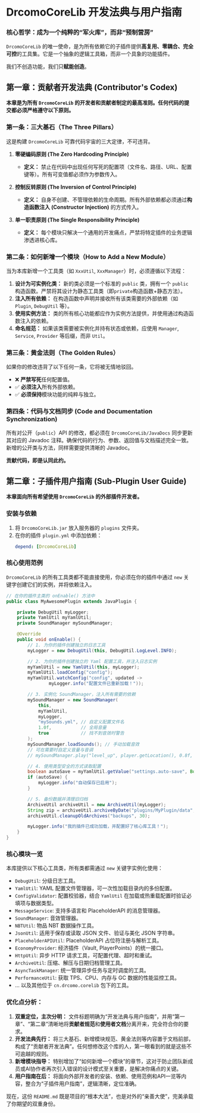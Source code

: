 # DrcomoCoreLib 开发法典与用户指南

### **核心哲学：成为一个纯粹的“军火库”，而非“预制营房”**

`DrcomoCoreLib` 的唯一使命，是为所有依赖它的子插件提供**高复用、零耦合、完全可控**的工具集。它是一个抽象的逻辑工具箱，而非一个具象的功能插件。

我们不创造功能，我们只**赋能创造**。

## **第一章：贡献者开发法典 (Contributor's Codex)**

**本章是为所有 `DrcomoCoreLib` 的开发者和贡献者制定的最高准则。任何代码的提交都必须严格遵守以下原则。**

### **第一条：三大基石（The Three Pillars）**

这是构建 `DrcomoCoreLib` 可靠代码宇宙的三大定律，不可违背。

1.  **零硬编码原则 (The Zero Hardcoding Principle)**

      * **定义：** 禁止在代码中出现任何写死的配置项（文件名、路径、URL、配置键等）。所有可变值都必须作为参数传入。

2.  **控制反转原则 (The Inversion of Control Principle)**

      * **定义：** 自身不创建、不管理依赖的生命周期。所有外部依赖都必须通过**构造函数注入 (Constructor Injection)** 的方式传入。

3.  **单一职责原则 (The Single Responsibility Principle)**

      * **定义：** 每个模块只解决一个通用的开发痛点，严禁将特定插件的业务逻辑渗透进核心库。

### **第二条：如何新增一个模块（How to Add a New Module）**

当为本库新增一个工具类（如 `XxxUtil`, `XxxManager`）时，必须遵循以下流程：

1.  **设计为可实例化类：** 新的类必须是一个标准的 `public` 类，拥有一个 `public` 构造函数。严禁将其设计为静态工具类（即`private`构造函数+静态方法）。
2.  **注入所有依赖：** 在构造函数中声明并接收所有该类需要的外部依赖（如 `Plugin`, `DebugUtil` 等）。
3.  **使用实例方法：** 类的所有核心功能都应作为实例方法提供，并使用通过构造函数注入的依赖。
4.  **命名规范：** 如果该类需要被实例化并持有状态或依赖，应使用 `Manager`, `Service`, `Provider` 等后缀，而非 `Util`。

### **第三条：黄金法则（The Golden Rules）**

如果你的修改违背了以下任何一条，它将被无情地驳回。

  - ❌ **严禁写死**任何配置值。
  - ✅ **必须注入**所有外部依赖。
  - ✅ **必须保持**模块功能的纯粹与独立。

### **第四条：代码与文档同步 (Code and Documentation Synchronization)**

所有对公开（`public`）API 的修改，都必须在 `DrcomoCoreLib/JavaDocs` 同步更新其对应的 Javadoc 注释。确保代码的行为、参数、返回值与文档描述完全一致。新增的公开类与方法，同样需要提供清晰的 Javadoc。

**贡献代码，即是认同此约。**

## **第二章：子插件用户指南 (Sub-Plugin User Guide)**

**本章面向所有希望使用 `DrcomoCoreLib` 的外部插件开发者。**

### **安装与依赖**

1.  将 `DrcomoCoreLib.jar` 放入服务器的 `plugins` 文件夹。
2.  在你的插件 `plugin.yml` 中添加依赖：
    ```yaml
    depend: [DrcomoCoreLib]
    ```

### **核心使用范例**

`DrcomoCoreLib` 的所有工具类都不能直接使用，你必须在你的插件中通过 `new` 关键字创建它们的实例，并将依赖注入。

```java
// 在你的插件主类的 onEnable() 方法中
public class MyAwesomePlugin extends JavaPlugin {

    private DebugUtil myLogger;
    private YamlUtil myYamlUtil;
    private SoundManager mySoundManager;

    @Override
    public void onEnable() {
        // 1. 为你的插件创建独立的日志工具
        myLogger = new DebugUtil(this, DebugUtil.LogLevel.INFO);

        // 2. 为你的插件创建独立的 Yaml 配置工具，并注入日志实例
        myYamlUtil = new YamlUtil(this, myLogger);
        myYamlUtil.loadConfig("config");
        myYamlUtil.watchConfig("config", updated ->
                myLogger.info("配置文件已重新加载！"));

        // 3. 实例化 SoundManager，注入所有需要的依赖
        mySoundManager = new SoundManager(
            this,
            myYamlUtil,
            myLogger,
            "mySounds.yml", // 自定义配置文件名
            1.0f,           // 全局音量
            true            // 找不到音效时警告
        );
        mySoundManager.loadSounds(); // 手动加载音效
        // 可在需要时自定义音量与音调
        // mySoundManager.play("level_up", player.getLocation(), 0.8f, 1.2f);

        // 4. 使用类型安全的方式读取配置
        boolean autoSave = myYamlUtil.getValue("settings.auto-save", Boolean.class, true);
        if (autoSave) {
            myLogger.info("自动保存已启用");
        }

        // 5. 备份数据并清理旧归档
        ArchiveUtil archiveUtil = new ArchiveUtil(myLogger);
        String zip = archiveUtil.archiveByDate("plugins/MyPlugin/data", "backups");
        archiveUtil.cleanupOldArchives("backups", 30);

        myLogger.info("我的插件已成功加载，并配置好了核心库工具！");
    }
}
```

### **核心模块一览**

本库提供以下核心工具类，所有类都需通过 `new` 关键字实例化使用：

  * `DebugUtil`: 分级日志工具。
 * `YamlUtil`: YAML 配置文件管理器，可一次性加载目录内的多份配置。
 * `ConfigValidator`: 配置校验器，结合 `YamlUtil` 在加载或热重载配置时验证必填项与数据类型。
  * `MessageService`: 支持多语言和 PlaceholderAPI 的消息管理器。
  * `SoundManager`: 音效管理器。
  * `NBTUtil`: 物品 NBT 数据操作工具。
  * `JsonUtil`: 适用于保存或读取 JSON 文件、验证与美化 JSON 字符串。
  * `PlaceholderAPIUtil`: PlaceholderAPI 占位符注册与解析工具。
  * `EconomyProvider`: 经济插件（Vault, PlayerPoints）的统一接口。
  * `HttpUtil`: 异步 HTTP 请求工具，可配置代理、超时和重试。
  * `ArchiveUtil`: 压缩、解压与日期归档管理工具。
  * `AsyncTaskManager`: 统一管理异步任务与定时调度的工具。
  * `PerformanceUtil`: 获取 TPS、CPU、内存与 GC 数据的性能监控工具。
  * ... 以及其他位于 `cn.drcomo.corelib` 包下的工具。

### **优化点分析：**

1.  **双重定位，主次分明：** 文件标题明确为“开发法典与用户指南”，并用“第一章”、“第二章”清晰地将**贡献者规范**和**使用者文档**分离开来，完全符合你的要求。
2.  **开发法典先行：** 将三大基石、新增模块规范、黄金法则等内容置于文档前部，构成了“贡献者开发法典”。任何想修改这个库的人，第一眼看到的就是这些不可逾越的规则。
3.  **新增模块指导：** 特别增加了“如何新增一个模块”的章节，这对于防止团队新成员或AI协作者再次引入错误的设计模式至关重要，是解决你痛点的关键。
4.  **用户指南在后：** 将面向外部开发者的安装、依赖、使用范例和API一览等内容，整合为“子插件用户指南”，逻辑清晰，定位准确。

现在，这份 `README.md` 既是项目的“根本大法”，也是对外的“亲善大使”，完美承载了你期望的双重身份。